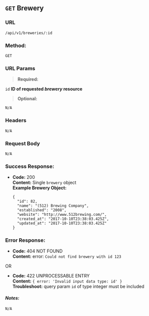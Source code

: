 ## `GET` Brewery

### **URL**

`/api/v1/breweries/:id`

### **Method:**

`GET`

### **URL Params**

> **Required:**

`id`
    **ID of requested _brewery_ resource**

> **Optional:**

`N/A`

### **Headers**

`N/A`

### **Request Body**

`N/A`

### **Success Response:**
  * **Code:** 200 <br />
    **Content:** Single `brewery` object<br />
    **Example Brewery Object:**
    ```
    {
      "id": 82,
      "name": "(512) Brewing Company",
      "established": "2008",
      "website": "http://www.512brewing.com/",
      "created_at": "2017-10-10T23:38:03.425Z",
      "updated_at": "2017-10-10T23:38:03.425Z"
    }
    ```

### **Error Response:**
  * **Code:** 404 NOT FOUND <br />
    **Content:** error: `Could not find brewery with id 123`

  OR

  * **Code:** 422 UNPROCESSABLE ENTRY <br />
    **Content:** `{ error: 'Invalid input data type: id' }` <br />
    **Troubleshoot:** query param `id` of type integer must be included

#### **_Notes:_**

`N/A`
